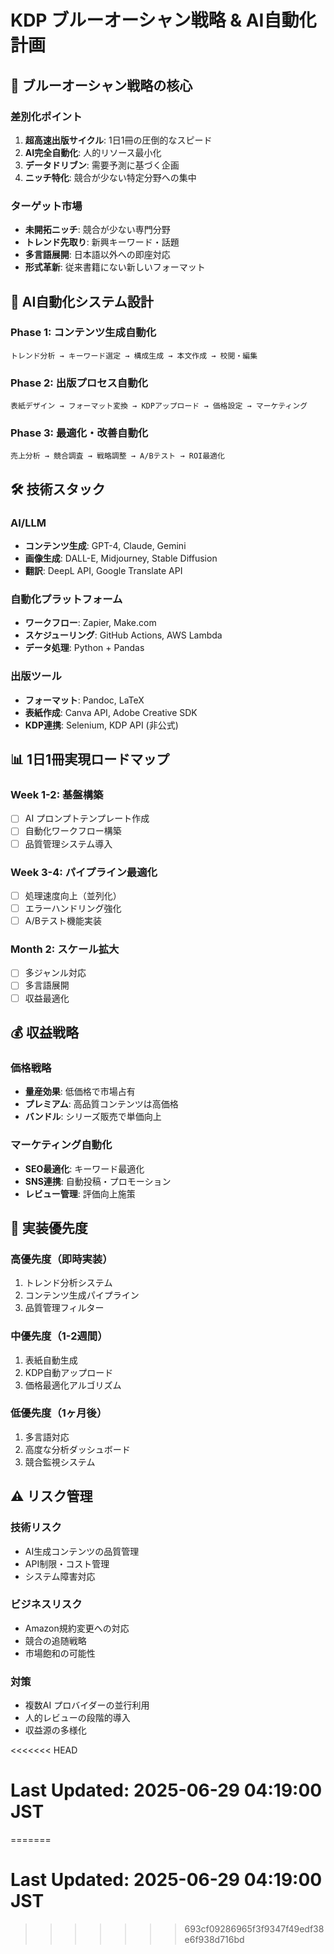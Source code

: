 # KDP ブルーオーシャン戦略 & AI自動化計画

## 🎯 ブルーオーシャン戦略の核心

### 差別化ポイント
1. **超高速出版サイクル**: 1日1冊の圧倒的なスピード
2. **AI完全自動化**: 人的リソース最小化
3. **データドリブン**: 需要予測に基づく企画
4. **ニッチ特化**: 競合が少ない特定分野への集中

### ターゲット市場
- **未開拓ニッチ**: 競合が少ない専門分野
- **トレンド先取り**: 新興キーワード・話題
- **多言語展開**: 日本語以外への即座対応
- **形式革新**: 従来書籍にない新しいフォーマット

## 🤖 AI自動化システム設計

### Phase 1: コンテンツ生成自動化
```
トレンド分析 → キーワード選定 → 構成生成 → 本文作成 → 校閲・編集
```

### Phase 2: 出版プロセス自動化
```
表紙デザイン → フォーマット変換 → KDPアップロード → 価格設定 → マーケティング
```

### Phase 3: 最適化・改善自動化
```
売上分析 → 競合調査 → 戦略調整 → A/Bテスト → ROI最適化
```

## 🛠️ 技術スタック

### AI/LLM
- **コンテンツ生成**: GPT-4, Claude, Gemini
- **画像生成**: DALL-E, Midjourney, Stable Diffusion
- **翻訳**: DeepL API, Google Translate API

### 自動化プラットフォーム
- **ワークフロー**: Zapier, Make.com
- **スケジューリング**: GitHub Actions, AWS Lambda
- **データ処理**: Python + Pandas

### 出版ツール
- **フォーマット**: Pandoc, LaTeX
- **表紙作成**: Canva API, Adobe Creative SDK
- **KDP連携**: Selenium, KDP API (非公式)

## 📊 1日1冊実現ロードマップ

### Week 1-2: 基盤構築
- [ ] AI プロンプトテンプレート作成
- [ ] 自動化ワークフロー構築
- [ ] 品質管理システム導入

### Week 3-4: パイプライン最適化
- [ ] 処理速度向上（並列化）
- [ ] エラーハンドリング強化
- [ ] A/Bテスト機能実装

### Month 2: スケール拡大
- [ ] 多ジャンル対応
- [ ] 多言語展開
- [ ] 収益最適化

## 💰 収益戦略

### 価格戦略
- **量産効果**: 低価格で市場占有
- **プレミアム**: 高品質コンテンツは高価格
- **バンドル**: シリーズ販売で単価向上

### マーケティング自動化
- **SEO最適化**: キーワード最適化
- **SNS連携**: 自動投稿・プロモーション
- **レビュー管理**: 評価向上施策

## 🚀 実装優先度

### 高優先度（即時実装）
1. トレンド分析システム
2. コンテンツ生成パイプライン
3. 品質管理フィルター

### 中優先度（1-2週間）
1. 表紙自動生成
2. KDP自動アップロード
3. 価格最適化アルゴリズム

### 低優先度（1ヶ月後）
1. 多言語対応
2. 高度な分析ダッシュボード
3. 競合監視システム

## ⚠️ リスク管理

### 技術リスク
- AI生成コンテンツの品質管理
- API制限・コスト管理
- システム障害対応

### ビジネスリスク
- Amazon規約変更への対応
- 競合の追随戦略
- 市場飽和の可能性

### 対策
- 複数AI プロバイダーの並行利用
- 人的レビューの段階的導入
- 収益源の多様化

<<<<<<< HEAD
# Last Updated: 2025-06-29 04:19:00 JST
=======
# Last Updated: 2025-06-29 04:19:00 JST
>>>>>>> 693cf09286965f3f9347f49edf38e6f938d716bd
